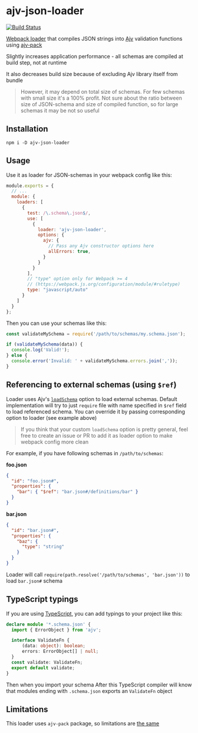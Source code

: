 # ajv-json-loader
[![Build Status](https://travis-ci.org/downace/ajv-json-loader.svg?branch=master)](https://travis-ci.org/downace/ajv-json-loader)

[Webpack loader](https://webpack.js.org/concepts/loaders)
that compiles JSON strings into
[Ajv](https://github.com/epoberezkin/ajv) validation functions
using [ajv-pack](https://github.com/epoberezkin/ajv-pack)

Slightly increases application performance - all schemas are compiled
at build step, not at runtime

It also decreases build size because of excluding Ajv library itself from bundle
>However, it may depend on total size of schemas.
>For few schemas with small size it's a 100% profit.
>Not sure about the ratio between size of JSON-schema and size of compiled function,
>so for large schemas it may be not so useful

## Installation

```npm
npm i -D ajv-json-loader
```

## Usage

Use it as loader for JSON-schemas in your webpack config like this:
```javascript
module.exports = {
  // ...
  module: {
    loaders: [
      {
        test: /\.schema\.json$/,
        use: [
          {
            loader: 'ajv-json-loader',
            options: {
              ajv: {
                // Pass any Ajv constructor options here
                allErrors: true,
              }
            }
          }
        ],
        // "type" option only for Webpack >= 4
        // (https://webpack.js.org/configuration/module/#ruletype)
        type: "javascript/auto"
      }
    ]
  }
};
```

Then you can use your schemas like this:

```javascript
const validateMySchema = require('/path/to/schemas/my.schema.json');

if (validateMySchema(data)) {
  console.log('Valid!');
} else {
  console.error('Invalid: ' + validateMySchema.errors.join(','));
}

```

## Referencing to external schemas (using `$ref`)

Loader uses Ajv's [`loadSchema`](https://github.com/epoberezkin/ajv#options) option to load external schemas.
Default implementation will try to just `require` file with name specified in `$ref` field
to load referenced schema.
You can override it by passing corresponding option to loader (see example above)
>If you think that your custom `loadSchema` option is pretty general,
>feel free to create an issue or PR to add it as loader option to make webpack config more clean

For example, if you have following schemas in `/path/to/schemas`:

**foo.json**
```json
{
  "id": "foo.json#",
  "properties": {
    "bar": { "$ref": "bar.json#/definitions/bar" }
  }
}
```
**bar.json**
```json
{
  "id": "bar.json#",
  "properties": {
    "baz": {
      "type": "string"
    }
  }
}

```
Loader will call `require(path.resolve('/path/to/schemas', 'bar.json'))` to load `bar.json#` schema

## TypeScript typings

If you are using [TypeScript](https://github.com/Microsoft/TypeScript),
you can add typings to your project like this:
```typescript
declare module '*.schema.json' {
  import { ErrorObject } from 'ajv';

  interface ValidateFn {
      (data: object): boolean;
      errors: ErrorObject[] | null;
  }
  const validate: ValidateFn;
  export default validate;
}
```
Then when you import your schema
After this TypeScript compiler will know that modules ending with `.schema.json`
exports an `ValidateFn` object

## Limitations

This loader uses `ajv-pack` package, so limitations are
[the same](https://github.com/epoberezkin/ajv-pack#limitations)
